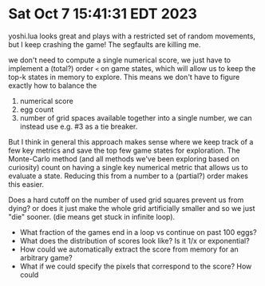 # Sat Oct  7 15:41:31 EDT 2023

yoshi.lua looks great and plays with a restricted set of random movements, 
but I keep crashing the game! The segfaults are killing me.

we don't need to compute a single numerical score, we just 
have to implement a (total?) order `<` on game states, which will
allow us to keep the top-k states in memory to explore. This means
we don't have to figure exactly how to balance the
1. numerical score
2. egg count
3. number of grid spaces available
together into a single number, we can instead use e.g. #3 as a tie breaker.

But I think in general this approach makes sense where we keep track of a few
key metrics and save the top few game states for exploration.
The Monte-Carlo method (and all methods we've been exploring based on curiosity)
count on having a single key numerical metric that allows us to evaluate a state.
Reducing this from a number to a (partial?) order makes this easier. 



Does a hard cutoff on the number of used grid squares prevent us from dying?
or does it just make the whole grid artificially smaller and so we just "die" sooner.
(die means get stuck in infinite loop).

- What fraction of the games end in a loop vs continue on past 100 eggs?
- What does the distribution of scores look like? Is it 1/x or exponential?
- How could we automatically extract the score from memory for an arbitrary game?
- What if we could specify the pixels that correspond to the score?
How could 
